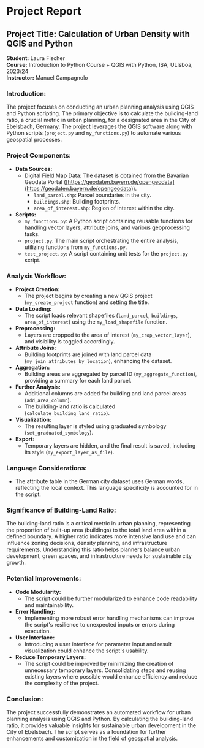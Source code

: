 # Project Report

## Project Title: Calculation of Urban Density with QGIS and Python
**Student:** Laura Fischer  
**Course:** Introduction to Python Course + QGIS with Python, ISA, ULIsboa, 2023/24  
**Instructor:** Manuel Campagnolo

### Introduction:
The project focuses on conducting an urban planning analysis using QGIS and Python scripting. The primary objective is to calculate the building-land ratio, a crucial metric in urban planning, for a designated area in the City of Ebelsbach, Germany. The project leverages the QGIS software along with Python scripts (`project.py` and `my_functions.py`) to automate various geospatial processes.

### Project Components:
- **Data Sources:**
  - Digital Field Map Data: The dataset is obtained from the Bavarian Geodata Portal ([https://geodaten.bayern.de/opengeodata](https://geodaten.bayern.de/opengeodata)).
    - `land_parcel.shp`: Parcel boundaries in the city.
    - `buildings.shp`: Building footprints.
    - `area_of_interest.shp`: Region of interest within the city.
- **Scripts:**
  - `my_functions.py`: A Python script containing reusable functions for handling vector layers, attribute joins, and various geoprocessing tasks.
  - `project.py`: The main script orchestrating the entire analysis, utilizing functions from `my_functions.py`.
  - `test_project.py`: A script containing unit tests for the `project.py` script.

### Analysis Workflow:
- **Project Creation:**
  - The project begins by creating a new QGIS project (`my_create_project` function) and setting the title.
- **Data Loading:**
  - The script loads relevant shapefiles (`land_parcel`, `buildings`, `area_of_interest`) using the `my_load_shapefile` function.
- **Preprocessing:**
  - Layers are cropped to the area of interest (`my_crop_vector_layer`), and visibility is toggled accordingly.
- **Attribute Joins:**
  - Building footprints are joined with land parcel data (`my_join_attributes_by_location`), enhancing the dataset.
- **Aggregation:**
  - Building areas are aggregated by parcel ID (`my_aggregate_function`), providing a summary for each land parcel.
- **Further Analysis:**
  - Additional columns are added for building and land parcel areas (`add_area_column`).
  - The building-land ratio is calculated (`calculate_building_land_ratio`).
- **Visualization:**
  - The resulting layer is styled using graduated symbology (`set_graduated_symbology`).
- **Export:**
  - Temporary layers are hidden, and the final result is saved, including its style (`my_export_layer_as_file`).

### Language Considerations:
- The attribute table in the German city dataset uses German words, reflecting the local context. This language specificity is accounted for in the script.

### Significance of Building-Land Ratio:
The building-land ratio is a critical metric in urban planning, representing the proportion of built-up area (buildings) to the total land area within a defined boundary. A higher ratio indicates more intensive land use and can influence zoning decisions, density planning, and infrastructure requirements. Understanding this ratio helps planners balance urban development, green spaces, and infrastructure needs for sustainable city growth.

### Potential Improvements:
- **Code Modularity:**
  - The script could be further modularized to enhance code readability and maintainability.
- **Error Handling:**
  - Implementing more robust error handling mechanisms can improve the script's resilience to unexpected inputs or errors during execution.
- **User Interface:**
  - Introducing a user interface for parameter input and result visualization could enhance the script's usability.
- **Reduce Temporary Layers:**
  - The script could be improved by minimizing the creation of unnecessary temporary layers. Consolidating steps and reusing existing layers where possible would enhance efficiency and reduce the complexity of the project.


### Conclusion:
The project successfully demonstrates an automated workflow for urban planning analysis using QGIS and Python. By calculating the building-land ratio, it provides valuable insights for sustainable urban development in the City of Ebelsbach. The script serves as a foundation for further enhancements and customization in the field of geospatial analysis.
